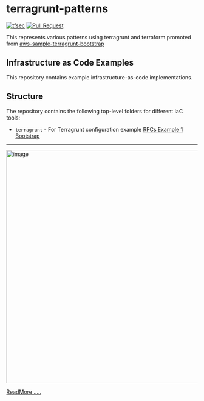 
# terragrunt-patterns

[![tfsec](https://github.com/opencredo/sample-terragrunt-bootstrap/actions/workflows/tfsec-check.yaml/badge.svg)](https://github.com/opencredo/sample-terragrunt-bootstrap/actions/workflows/tfsec-check.yaml) [![Pull Request](https://github.com/opencredo/sample-terragrunt-bootstrap/actions/workflows/trunk-check.yaml/badge.svg)](https://github.com/opencredo/sample-terragrunt-bootstrap/actions/workflows/trunk-check.yaml)

This represents various patterns using terragrunt and terraform promoted from [aws-sample-terragrunt-bootstrap](https://github.com/opencredo/aws-sample-terragrunt-bootstrap)

## Infrastructure as Code Examples

This repository contains example infrastructure-as-code implementations.

## Structure

The repository contains the following top-level folders for different IaC tools:

- `terragrunt` - For Terragrunt configuration example [RFCs Example 1 Bootstrap](terragrunt/docs/rfc-example_1.md)

<hr>
<img width="615" alt="image" src="https://github.com/opencredo/sample-terragrunt-bootstrap/assets/139238193/813d305c-46cd-4ad8-8be2-cc73e7218d3a">



[ReadMore .....](https://www.hashicorp.com/blog/terraform-1-5-brings-config-driven-import-and-checks)
